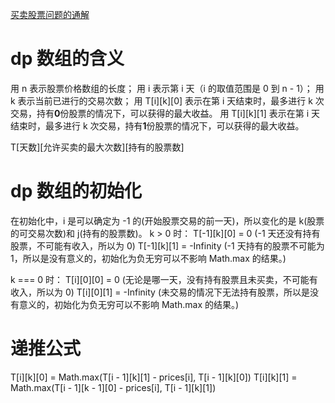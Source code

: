 [买卖股票问题的通解](https://leetcode-cn.com/circle/article/qiAgHn/)

# dp 数组的含义

用 n 表示股票价格数组的长度；
用 i 表示第 i 天（i 的取值范围是 0 到 n - 1）；
用 k 表示当前已进行的交易次数；
用 T[i][k][0] 表示在第 i 天结束时，最多进行 k 次交易，持有**0**份股票的情况下，可以获得的最大收益。
用 T[i][k][1] 表示在第 i 天结束时，最多进行 k 次交易，持有**1**份股票的情况下，可以获得的最大收益。

T[天数][允许买卖的最大次数][持有的股票数]

# dp 数组的初始化

在初始化中，i 是可以确定为 -1 的(开始股票交易的前一天)，所以变化的是 k(股票的可交易次数)和 j(持有的股票数)。
k > 0 时：
T[-1][k][0] = 0 (-1 天还没有持有股票，不可能有收入，所以为 0)
T[-1][k][1] = -Infinity (-1 天持有的股票不可能为 1，所以是没有意义的，初始化为负无穷可以不影响 Math.max 的结果。)

k === 0 时：
T[i][0][0] = 0 (无论是哪一天，没有持有股票且未买卖，不可能有收入，所以为 0)
T[i][0][1] = -Infinity (未交易的情况下无法持有股票，所以是没有意义的，初始化为负无穷可以不影响 Math.max 的结果。)

# 递推公式
T[i][k][0] = Math.max(T[i - 1][k][1] - prices[i], T[i - 1][k][0])
T[i][k][1] = Math.max(T[i - 1][k - 1][0] - prices[i], T[i - 1][k][1])
